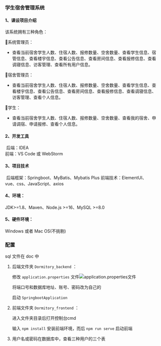 ### 学生宿舍管理系统

#### 1、课设项目介绍

该系统拥有三种角色：

:older_man:系统管理员：

* 查看当前宿舍学生人数、住宿人数、报修数量、空舍数量、查看学生信息、宿管信息、查看楼宇信息、查看公告信息、查看房间信息、查看报修信息、查看调寝信息、访客管理、查看所有用户信息。

:woman:宿舍管理员：

* 查看当前宿舍学生人数、住宿人数、报修数量、空舍数量、查看学生信息、查看楼宇信息、查看公告信息、查看房间信息、查看报修信息、查看调寝信息、访客管理、查看个人信息。

:baby:学生：

* 查看当前宿舍学生人数、住宿人数、报修数量、空舍数量、查看我的宿舍、申请调宿、申请报修、查看个人信息。

#### 2、开发工具

​	后端：IDEA   
​	前端：VS Code 或 WebStorm

#### 3、项目技术

​	后端框架：Springboot、MyBatis、Mybatis Plus
​	前端技术：ElementUI、vue、css、JavaScript、axios

#### 4、环境：

JDK>=1.8、Maven、Node.js >=16、MySQL >=8.0

#### 5、硬件环境：

Windows 或者 Mac OS(不挑剔)

### 配置

sql 文件在 doc 中

1. 后端文件夹 `Dormitory_backend` ：

	修改 `application.properties` 文件![application.properties文件](D:\JavaWeb\大作业\DormitoryManagementSystem\doc\img\application.properties文件.png)

	将端口号和数据库地址、账号、密码改为自己的

	启动 `SpringbootApplication `

2. 前端文件夹 `Dormitory_frontend` ：

	进入文件夹目录后打开控制台cmd

	输入 `npm install` 安装前端环境，而后 `npm run serve` 启动前端

4. 用户名或密码在数据库中，查看三种用户的三个表



